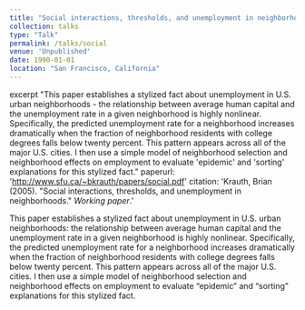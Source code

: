 ```yaml
---
title: "Social interactions, thresholds, and unemployment in neighborhoods"
collection: talks
type: "Talk"
permalink: /talks/social
venue: 'Unpublished'
date: 1990-01-01
location: "San Francisco, California"
---
```


excerpt "This paper establishes a stylized fact about unemployment in U.S. urban 
neighborhoods - the relationship between average human capital and the unemployment rate in a given neighborhood
is highly nonlinear. Specifically, the predicted unemployment rate for a neighborhood
increases dramatically when the fraction of neighborhood residents with college degrees
falls below twenty percent. This pattern appears across all of the major U.S. cities. I then
use a simple model of neighborhood selection and neighborhood effects on employment to
evaluate 'epidemic' and 'sorting' explanations for this stylized fact."
paperurl: 'http://www.sfu.ca/~bkrauth/papers/social.pdf'
citation: 'Krauth, Brian (2005). &quot;Social interactions, thresholds, and unemployment in neighborhoods.&quot; <i>Working paper</i>.'

This paper establishes a stylized fact about unemployment in U.S. urban neighborhoods:
the relationship between average human capital and the unemployment rate in a given neighborhood
is highly nonlinear. Specifically, the predicted unemployment rate for a neighborhood
increases dramatically when the fraction of neighborhood residents with college degrees
falls below twenty percent. This pattern appears across all of the major U.S. cities. I then
use a simple model of neighborhood selection and neighborhood effects on employment to
evaluate “epidemic” and “sorting” explanations for this stylized fact.
